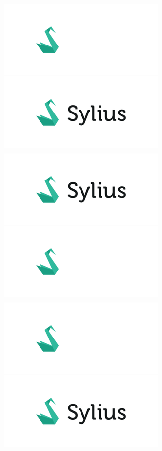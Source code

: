 ![Sylius Logo](https://github.com/Ferror/Ferror/blob/master/logo-dark.png#gh-light-mode-only)
![Sylius Logo](https://github.com/Ferror/Ferror/blob/master/logo-light.png#gh-dark-mode-only)

![Sylius Logo](https://raw.githubusercontent.com/Sylius/Sylius/master/src/Sylius/Bundle/UiBundle/Resources/private/img/logo-light.png#gh-light-mode-only)
![Sylius Logo](https://raw.githubusercontent.com/Sylius/Sylius/master/src/Sylius/Bundle/UiBundle/Resources/private/img/logo-dark.png#gh-dark-mode-only)


<p align="center">
    <a href="https://sylius.com" target="_blank">
        <img src="https://github.com/Ferror/Ferror/blob/master/logo-dark.png#gh-dark-mode-only" alt="Sylius Logo"/>
        <img src="https://github.com/Ferror/Ferror/blob/master/logo-light.png#gh-light-mode-only" alt="Sylius Logo"/>
    </a>
</p>

